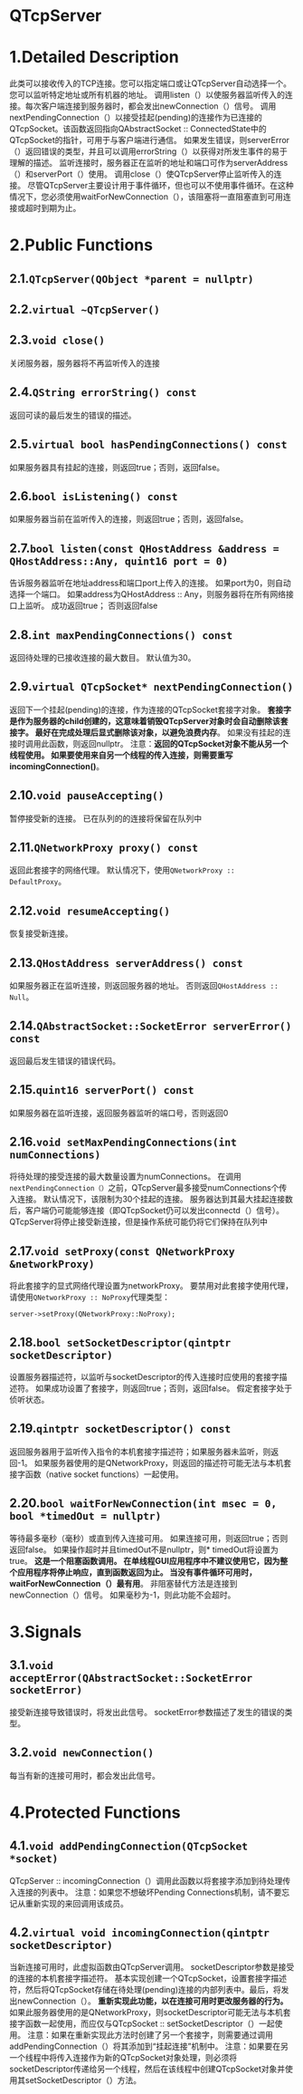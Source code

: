 # QTcpServer

# 1.Detailed Description

此类可以接收传入的TCP连接。您可以指定端口或让QTcpServer自动选择一个。您可以监听特定地址或所有机器的地址。
调用listen（）以使服务器监听传入的连接。每次客户端连接到服务器时，都会发出newConnection（）信号。
调用nextPendingConnection（）以接受挂起(pending)的连接作为已连接的QTcpSocket。该函数返回指向QAbstractSocket :: ConnectedState中的QTcpSocket的指针，可用于与客户端进行通信。
如果发生错误，则serverError（）返回错误的类型，并且可以调用errorString（）以获得对所发生事件的易于理解的描述。
监听连接时，服务器正在监听的地址和端口可作为serverAddress（）和serverPort（）使用。
调用close（）使QTcpServer停止监听传入的连接。
尽管QTcpServer主要设计用于事件循环，但也可以不使用事件循环。在这种情况下，您必须使用waitForNewConnection（），该阻塞将一直阻塞直到可用连接或超时到期为止。

# 2.Public Functions

## 2.1.`QTcpServer(QObject *parent = nullptr)`

## 2.2.`virtual ~QTcpServer()`

## 2.3.`void close()`

关闭服务器，服务器将不再监听传入的连接

## 2.4.`QString errorString() const`

返回可读的最后发生的错误的描述。

## 2.5.`virtual bool hasPendingConnections() const`

如果服务器具有挂起的连接，则返回true；否则，返回false。

## 2.6.`bool isListening() const`

如果服务器当前在监听传入的连接，则返回true；否则，返回false。

## 2.7.`bool listen(const QHostAddress &address = QHostAddress::Any, quint16 port = 0)`

告诉服务器监听在地址address和端口port上传入的连接。 如果port为0，则自动选择一个端口。 如果address为QHostAddress :: Any，则服务器将在所有网络接口上监听。
成功返回true； 否则返回false

## 2.8.`int maxPendingConnections() const`

返回待处理的已接收连接的最大数目。 默认值为30。

## 2.9.`virtual QTcpSocket* nextPendingConnection()`

返回下一个挂起(pending)的连接，作为连接的QTcpSocket套接字对象。
**套接字是作为服务器的child创建的，这意味着销毁QTcpServer对象时会自动删除该套接字。 最好在完成处理后显式删除该对象，以避免浪费内存**。
如果没有挂起的连接时调用此函数，则返回nullptr。
注意：**返回的QTcpSocket对象不能从另一个线程使用。 如果要使用来自另一个线程的传入连接，则需要重写incomingConnection()**。

## 2.10.`void pauseAccepting()`

暂停接受新的连接。 已在队列的的连接将保留在队列中

## 2.11.`QNetworkProxy proxy() const`

返回此套接字的网络代理。 默认情况下，使用`QNetworkProxy :: DefaultProxy`。

## 2.12.`void resumeAccepting()`

恢复接受新连接。

## 2.13.`QHostAddress serverAddress() const`

如果服务器正在监听连接，则返回服务器的地址。 否则返回`QHostAddress :: Null`。

## 2.14.`QAbstractSocket::SocketError serverError() const`

返回最后发生错误的错误代码。

## 2.15.`quint16 serverPort() const`

如果服务器在监听连接，返回服务器监听的端口号，否则返回0

## 2.16.`void setMaxPendingConnections(int numConnections)`

将待处理的接受连接的最大数量设置为numConnections。 在调用`nextPendingConnection（）`之前，QTcpServer最多接受numConnections个传入连接。 默认情况下，该限制为30个挂起的连接。
服务器达到其最大挂起连接数后，客户端仍可能能够连接（即QTcpSocket仍可以发出connectd（）信号）。 QTcpServer将停止接受新连接，但是操作系统可能仍将它们保持在队列中

## 2.17.`void setProxy(const QNetworkProxy &networkProxy)`

将此套接字的显式网络代理设置为networkProxy。
要禁用对此套接字使用代理，请使用`QNetworkProxy :: NoProxy`代理类型：

`server->setProxy(QNetworkProxy::NoProxy);`

## 2.18.`bool setSocketDescriptor(qintptr socketDescriptor)`

设置服务器描述符，以监听与socketDescriptor的传入连接时应使用的套接字描述符。 如果成功设置了套接字，则返回true；否则，返回false。 
假定套接字处于侦听状态。

## 2.19.`qintptr socketDescriptor() const`

返回服务器用于监听传入指令的本机套接字描述符；如果服务器未监听，则返回-1。
如果服务器使用的是QNetworkProxy，则返回的描述符可能无法与本机套接字函数（native socket functions）一起使用。

## 2.20.`bool waitForNewConnection(int msec = 0, bool *timedOut = nullptr)`

等待最多毫秒（毫秒）或直到传入连接可用。 如果连接可用，则返回true；否则返回false。 如果操作超时并且timedOut不是nullptr，则* timedOut将设置为true。
**这是一个阻塞函数调用。 在单线程GUI应用程序中不建议使用它，因为整个应用程序将停止响应，直到函数返回为止。 当没有事件循环可用时，waitForNewConnection（）最有用**。
非阻塞替代方法是连接到newConnection（）信号。
如果毫秒为-1，则此功能不会超时。

# 3.Signals

## 3.1.`void acceptError(QAbstractSocket::SocketError socketError)`

接受新连接导致错误时，将发出此信号。 socketError参数描述了发生的错误的类型。

## 3.2.`void newConnection()`

每当有新的连接可用时，都会发出此信号。

# 4.Protected Functions

## 4.1.`void addPendingConnection(QTcpSocket *socket)`

QTcpServer :: incomingConnection（）调用此函数以将套接字添加到待处理传入连接的列表中。
注意：如果您不想破坏Pending Connections机制，请不要忘记从重新实现的来回调用该成员。

## 4.2.`virtual void incomingConnection(qintptr socketDescriptor)`

当新连接可用时，此虚拟函数由QTcpServer调用。 socketDescriptor参数是接受的连接的本机套接字描述符。
基本实现创建一个QTcpSocket，设置套接字描述符，然后将QTcpSocket存储在待处理(pending)连接的内部列表中。最后，将发出newConnection（）。
**重新实现此功能，以在连接可用时更改服务器的行为。**
如果此服务器使用的是QNetworkProxy，则socketDescriptor可能无法与本机套接字函数一起使用，而应仅与QTcpSocket :: setSocketDescriptor（）一起使用。
注意：如果在重新实现此方法时创建了另一个套接字，则需要通过调用addPendingConnection（）将其添加到“挂起连接”机制中。
注意：如果要在另一个线程中将传入连接作为新的QTcpSocket对象处理，则必须将socketDescriptor传递给另一个线程，然后在该线程中创建QTcpSocket对象并使用其setSocketDescriptor（）方法。


